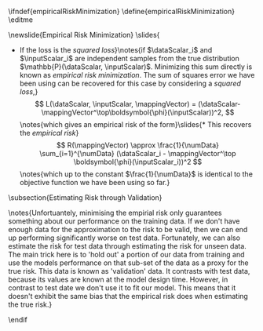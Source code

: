 \ifndef{empiricalRiskMinimization}
\define{empiricalRiskMinimization}
\editme

\newslide{Empirical Risk Minimization}
\slides{
* If the loss is the *squared loss*}\notes{if $\dataScalar_i$ and $\inputScalar_i$ are independent samples from the true distribution $\mathbb{P}(\dataScalar, \inputScalar)$. Minimizing this sum directly is known as *empirical risk minimization*. The sum of squares error we have been using can be recovered for this case by considering a *squared loss*,}
$$
L(\dataScalar, \inputScalar, \mappingVector) = (\dataScalar-\mappingVector^\top\boldsymbol{\phi}(\inputScalar))^2,
$$
\notes{which gives an empirical risk of the form}\slides{* This recovers the *empirical risk*}
$$
R(\mappingVector) \approx \frac{1}{\numData} \sum_{i=1}^{\numData}
(\dataScalar_i - \mappingVector^\top \boldsymbol{\phi}(\inputScalar_i))^2
$$
\notes{which up to the constant $\frac{1}{\numData}$ is identical to the objective function we have been using so far.}

\subsection{Estimating Risk through Validation}

\notes{Unfortuantely, minimising the empirial risk only guarantees something about our performance on the training data. If we don't have enough data for the approximation to the risk to be valid, then we can end up performing significantly worse on test data. Fortunately, we can also estimate the risk for test data through estimating the risk for unseen data. The main trick here is to 'hold out' a portion of our data from training and use the models performance on that sub-set of the data as a proxy for the true risk. This data is known as 'validation' data. It contrasts with test data, because its values are known at the model design time. However, in contrast to test date we don't use it to fit our model. This means that it doesn't exhibit the same bias that the empirical risk does when estimating the true risk.}

\endif
